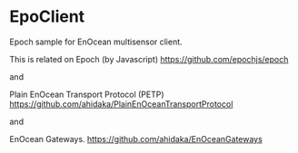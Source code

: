 # EpoClient
Epoch sample for EnOcean multisensor client.

This is related on Epoch (by Javascript)
https://github.com/epochjs/epoch

and 

Plain EnOcean Transport Protocol (PETP) 
https://github.com/ahidaka/PlainEnOceanTransportProtocol

and

EnOcean Gateways.
https://github.com/ahidaka/EnOceanGateways
